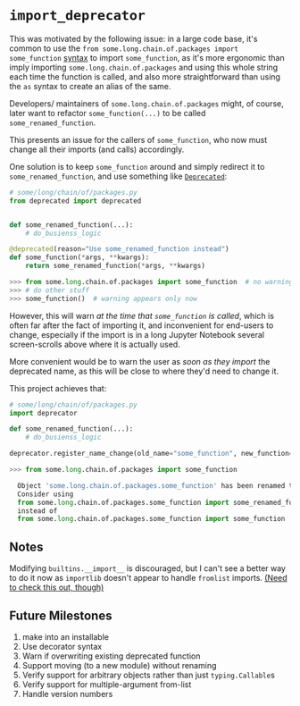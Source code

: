 # `import_deprecator`

This was motivated by the following issue:
in a large code base, it's common to use the `from some.long.chain.of.packages import some_function` [syntax](https://docs.python.org/3.10/reference/simple_stmts.html#import:~:text=from%20foo.bar%20import%20baz%20%20%20%20%23%20foo%2C%20foo.bar%2C%20and%20foo.bar.baz%20imported%2C%20foo.bar.baz%20bound%20as%20baz) to import `some_function`, as it's more ergonomic than imply importing `some.long.chain.of.packages` and using this whole string each time the function is called, and also more straightforward than using the `as` syntax to create an alias of the same. 

Developers/ maintainers of `some.long.chain.of.packages` might, of course, later want to refactor `some_function(...)` to be called `some_renamed_function`.

This presents an issue for the callers of `some_function`, who now must change all their imports (and calls) accordingly. 

One solution is to keep `some_function` around and simply redirect it to `some_renamed_function`, and use something like  [`Deprecated`](https://pypi.org/project/Deprecated/):

```python
# some/long/chain/of/packages.py
from deprecated import deprecated


def some_renamed_function(...):
    # do_busienss_logic

@deprecated(reason="Use some_renamed_function instead")
def some_function(*args, **kwargs):
    return some_renamed_function(*args, **kwargs)
```

```python
>>> from some.long.chain.of.packages import some_function  # no warning
>>> # do other stuff
>>> some_function()  # warning appears only now

```

However, this will warn _at the time that `some_function` is called_, which is often far after the fact of importing it, and inconvenient for end-users to change, especially if the import is in a long Jupyter Notebook several screen-scrolls above where it is actually used. 

More convenient would be to warn the user as _soon as they import_ the deprecated name, as this will be close to where they'd need to change it.

This project achieves that:

```python
# some/long/chain/of/packages.py
import deprecator

def some_renamed_function(...):
    # do_busienss_logic

deprecator.register_name_change(old_name="some_function", new_function=some_renamed_function)
```

```python
>>> from some.long.chain.of.packages import some_function

  Object 'some.long.chain.of.packages.some_function' has been renamed to 'some.long.chain.of.packages.some_renamed_function'!
  Consider using
  from some.long.chain.of.packages.some_function import some_renamed_function
  instead of
  from some.long.chain.of.packages.some_function import some_function
```



## Notes

Modifying  `builtins.__import__` is discouraged, but I can't see a better way to do it now as `importlib` doesn't appear to handle `fromlist` imports. [(Need to check this out, though)](https://github.com/python/cpython/blob/2b428a1faed88f148ede131e3b86ab6227c6c3f0/Lib/importlib/_bootstrap.py#L1211) 


## Future Milestones
1. make into an installable
1. Use decorator syntax
2. Warn if overwriting existing deprecated function
6. Support moving (to a new module) without renaming
7. Verify support for arbitrary objects rather than just `typing.Callable`s
8. Verify support for multiple-argument from-list 
9. Handle version numbers


